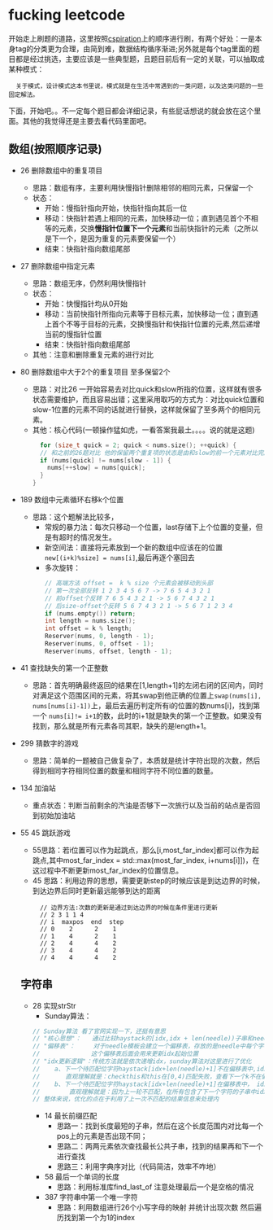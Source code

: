 # fucking leetcode
  开始走上刷题的道路，这里按照[cspiration](https://cspiration.com/leetcodeClassification)上的顺序进行刷，有两个好处：一是本身tag的分类更为合理，由简到难，数据结构循序渐进;另外就是每个tag里面的题目都是经过挑选，主要应该是一些典型题，且题目前后有一定的关联，可以抽取成某种模式：
    
      关于模式，设计模式这本书里说，模式就是在生活中常遇到的一类问题，以及这类问题的一些固定解法。
  下面，开始吧。。不一定每个题目都会详细记录，有些屁话想说的就会放在这个里面。其他的我觉得还是主要去看代码里面吧。
 ## 数组(按照顺序记录)

 - 26 删除数组中的重复项目
   - 思路：数组有序，主要利用快慢指针删除相邻的相同元素，只保留一个
   - 状态：
     - 开始：慢指针指向开始，快指针指向其后一位
     - 移动：快指针若遇上相同的元素，加快移动一位；直到遇见首个不相等的元素，交换**慢指针位置下一个元素**和当前快指针的元素（之所以是下一个，是因为重复的元素要保留一个）
     - 结束：快指针指向数组尾部
- 27 删除数组中指定元素
  - 思路：数组无序，仍然利用快慢指针
  - 状态：
    - 开始：快慢指针均从0开始
    - 移动：当前快指针所指向元素等于目标元素，加快移动一位；直到遇上首个不等于目标的元素，交换慢指针和快指针位置的元素,然后递增当前的慢指针位置
    - 结束：快指针指向数组尾部 
  - 其他：注意和删除重复元素的进行对比
- 80 删除数组中大于2个的重复项目 至多保留2个
  - 思路：对比26 一开始容易去对比quick和slow所指的位置，这样就有很多状态需要维护，而且容易出错；这里采用取巧的方式为：对比quick位置和slow-1位置的元素不同的话就进行替换，这样就保留了至多两个的相同元素。
  - 其他：核心代码(一顿操作猛如虎，一看答案我最土。。。。说的就是这题)
    ```C++
      for (size_t quick = 2; quick < nums.size(); ++quick) {
      // 和之前的26题对比 他的保留两个重复项的状态是由和slow的前一个元素对比完成
      if (nums[quick] != nums[slow - 1]) {
        nums[++slow] = nums[quick];
      }
    }
    ```
- 189 数组中元素循环右移k个位置
  - 思路：这个题解法比较多，
    - 常规的暴力法：每次只移动一个位置，last存储下上个位置的变量，但是有超时的情况发生。
    - 新空间法：直接将元素放到一个新的数组中应该在的位置`new[(i+k)%size] = nums[i]`,最后再逐个塞回去
    - 多次旋转：
      ```C++
      // 高端方法 offset =  k % size 个元素会被移动到头部
      // 第一次全部反转 1 2 3 4 5 6 7 -> 7 6 5 4 3 2 1
      // 前offset个反转 7 6 5 4 3 2 1 -> 5 6 7 4 3 2 1
      // 后size-offset个反转 5 6 7 4 3 2 1 -> 5 6 7 1 2 3 4
      if (nums.empty()) return;
      int length = nums.size();
      int offset = k % length;
      Reserver(nums, 0, length - 1);
      Reserver(nums, 0, offset - 1);
      Reserver(nums, offset, length - 1);
      ```
- 41 查找缺失的第一个正整数
  - 思路：首先明确最终返回的结果在[1,length+1]的左闭右闭的区间内，同时对满足这个范围区间的元素，将其swap到他正确的位置上`swap(nums[i], nums[nums[i]-1])`上，最后去遍历判定所有i的位置的数nums[i]，找到第一个 `nums[i]!= i+1`的数，此时的i+1就是缺失的第一个正整数。如果没有找到，那么就是所有元素各司其职，缺失的是length+1。 
- 299 猜数字的游戏 
  - 思路：简单的一题被自己做复杂了，本质就是统计字符出现的次数，然后得到相同字符相同位置的数量和相同字符不同位置的数量。
- 134 加油站
  - 重点状态：判断当前剩余的汽油是否够下一次旅行以及当前的站点是否回到初始加油站
- 55 45 跳跃游戏
  - 55思路：若i位置可以作为起跳点，那么[i,most_far_index]都可以作为起跳点,其中most_far_index = std::max(most_far_index, i+nums[i]])，在这过程中不断更新most_far_index的位置信息。
  - 45 思路：利用边界的思想，需要更新step的时候应该是到达边界的时候，到达边界后同时更新最远能够到达的距离
    ```
      // 边界方法:次数的更新是通过到达边界的时候在条件里进行更新
      // 2 3 1 1 4
      // i  maxpos  end  step
      // 0    2      2    1
      // 1    4      2    1
      // 2    4      4    2
      // 3    4      4    2
      // 4    4      4    2
    ```

  ## 字符串
  - 28 实现strStr
    - Sunday算法：
    ```C++
    // Sunday算法 看了官网实现一下，还挺有意思
    // "核心思想"：   通过比较haystack的[idx,idx + len(needle))子串和needle是否相等来寻找
    // "偏移表"：     对于needle模板会建立一个偏移表，存放的是needle中每个字符出现的最右位置+1
    //              这个偏移表后面会用来更新idx起始位置
    // "idx更新逻辑"：传统方法就是依次递增idx，sunday算法对这里进行了优化
    //    a、下一个待匹配位字符haystack[idx+len(needle)+1]不在偏移表中,idx = idx + len(needle) +1
    //       直观理解就是：checkthis和this在[0,4)匹配失败，查看下一个k不在偏移表，直接跳到idx+len(needle)+1
    //    b、下一个待匹配位字符haystack[idx+len(needle)+1]在偏移表中， idx = idx + table['字符']
    //        直观理解就是：因为上一轮不匹配，在所有包含了下一个字符的子串中idx需要偏移的最短的距离
    // 整体来说，优化的点在于利用了上一次不匹配的结果信息来处理内
    ```
    - 14 最长前缀匹配
      - 思路一：找到长度最短的子串，然后在这个长度范围内对比每一个pos上的元素是否出现不同；
      - 思路二：两两元素依次查找最长公共子串，找到的结果再和下一个进行查找
      - 思路三：利用字典序对比（代码简洁，效率不咋地）
    - 58 最后一个单词的长度
      - 思路：利用标准库find_last_of 注意处理最后一个是空格的情况
    - 387 字符串中第一个唯一字符
      - 思路：利用数组进行26个小写字母的映射 并统计出现次数 然后遍历找到第一个为1的index
  
